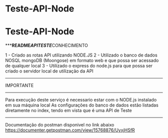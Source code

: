 # Teste-API-Node
# Teste-API-Node
*****README****API***TESTE***CONHECIMENTO

1 - Criado as rotas API utilizando NODE.JS
2 - Utilizado o banco de dados NOSQL mongoDB (Moongose) em formato web e que possa ser acessado de qualquer local
3 - Utilizado o express do node.js para que possa ser criado o servidor local de utilização da API


*******************************************************************************************************************
IMPORTANTE
*******************************************************************************************************************
Para execução deste serviço é necessario estar com o NODE.js instalado em sua máquina local
As configurações do banco de dados estão listadas diretamente no index, tendo em vista que é uma API de Teste

*******************************************************************************************************************
Documentação do postman disponivel no link abaixo
https://documenter.getpostman.com/view/15768876/UyxjHSfR
